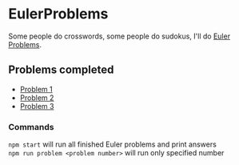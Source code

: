 # EulerProblems

Some people do crosswords, some people do sudokus, I'll do [Euler Problems](https://projecteuler.net/about).

## Problems completed

* [Problem 1](Problems/Problem_1.ts)
* [Problem 2](Problems/Problem_2.ts)
* [Problem 3](Problems/Problem_3.ts)

### Commands

```npm start``` will run all finished Euler problems and print answers  
```npm run problem <problem number>``` will run  only specified number  